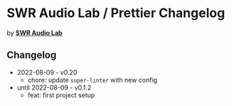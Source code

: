 # SWR Audio Lab / Prettier Changelog

by [**SWR Audio Lab**](https://lab.swr.de/)

## Changelog

- 2022-08-09 - v0.20
  - chore: update `super-linter` with new config
- until 2022-08-09 - v0.1.2
  - feat: first project setup
